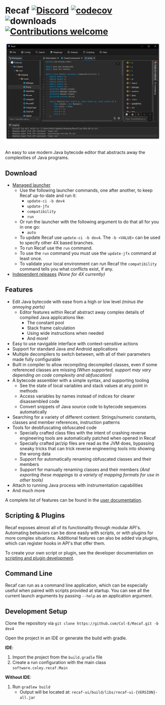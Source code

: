 # Recaf [![Discord](https://img.shields.io/discord/443258489146572810.svg?label=&logo=discord&logoColor=ffffff&color=7389D8&labelColor=6A7EC2)](https://discord.gg/Bya5HaA) [![codecov](https://codecov.io/gh/Col-E/Recaf/graph/badge.svg?token=N8GslpI1lL)](https://codecov.io/gh/Col-E/Recaf)  ![downloads](https://img.shields.io/github/downloads/Col-E/Recaf/total.svg) [![Contributions welcome](https://img.shields.io/badge/contributions-welcome-brightgreen.svg?style=flat)](CONTRIBUTING.md)

![Recaf 4x UI](recaf.png)

An easy to use modern Java bytecode editor that abstracts away the complexities of Java programs.

## Download

- [Managed launcher](https://github.com/Col-E/Recaf-Launcher)
  - Use the following launcher commands, one after another, to keep Recaf up-to-date and run it: 
    - `update-ci -b dev4`
    - `update-jfx`
    - `compatibility`
    - `run`
  - Or run the launcher with the following argument to do that all for you in one go:
    - `auto`
  - To update Recaf use `update-ci -b dev4`. The `-b <VALUE>` can be used to specify other 4X based branches.
  - To run Recaf use the `run` command.
  - To use the `run` command you must use the `update-jfx` command at least once.
  - To validate your local environment can run Recaf the `compatibility` command tells you what conflicts exist, if any.
- [Independent releases](https://github.com/Col-E/Recaf/releases) _(None for 4X currently)_

## Features

- Edit Java bytecode with ease from a high or low level _(minus the annoying parts)_
    - Editor features within Recaf abstract away complex details of compiled Java applications like:
        - The constant pool
        - Stack frame calculation
        - Using wide instructions when needed
        - And more!
- Easy to use navigable interface with context-sensitive actions
- Support for standard Java _and_ Android applications
- Multiple decompilers to switch between, with all of their parameters made fully configurable
- Built in compiler to allow recompiling decompiled classes, even if some referenced classes are missing *(When supported, support may vary depending on code complexity and obfuscation)*
- A bytecode assembler with a simple syntax, and supporting tooling
    - See the state of local variables and stack values at any point in methods
    - Access variables by names instead of indices for clearer disassembled code
    - Convert snippets of Java source code to bytecode sequences automatically
- Searching for a variety of different content: Strings/numeric constants, classes and member references, instruction patterns
- Tools for deobfuscating obfuscated code
    - Specially crafted class files with the intent of crashing reverse engineering tools are automatically patched when opened in Recaf
    - Specially crafted jar/zip files are read as the JVM does, bypassing sneaky tricks that can trick reverse engineering tools into showing the wrong data
    - Support for automatically renaming obfuscated classes and their members
    - Support for manually renaming classes and their members *_(And exporting these mappings to a variety of mapping formats for use in other tools)_*
- Attach to running Java process with instrumentation capabilities
- And much more

A complete list of features can be found in the [user documentation](https://recaf.gitbook.io/user-documentation/).

## Scripting & Plugins

Recaf exposes almost all of its functionality through modular API's. Automating behaviors can be done easily with scripts, or with plugins for more complex situations. Additional features can also be added via plugins, which can register hooks in API's that offer them.

To create your own script or plugin, see the developer documentation on [scripting and plugin development](https://recaf.gitbook.io/developer-documentation/plugins-and-scripts/plugin-vs-script).

## Command Line

Recaf can run as a command line application, which can be especially useful when paired with scripts provided at startup. You can see all the current launch arguments by passing `--help` as an application argument.

## Development Setup

Clone the repository via `git clone https://github.com/Col-E/Recaf.git -b dev4`

Open the project in an IDE or generate the build with gradle.

**IDE**:
1. Import the project from the `build.gradle` file
2. Create a run configuration with the main class `software.coley.recaf.Main`

**Without IDE**:
1. Run `gradlew build`
    - Output will be located at: `recaf-ui/build/libs/recaf-ui-{VERSION}-all.jar`